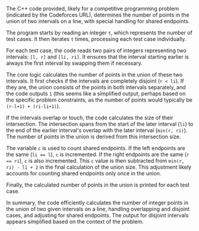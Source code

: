 The C++ code provided, likely for a competitive programming problem (indicated by the Codeforces URL), determines the number of points in the union of two intervals on a line, with special handling for shared endpoints.

The program starts by reading an integer `t`, which represents the number of test cases. It then iterates `t` times, processing each test case individually.

For each test case, the code reads two pairs of integers representing two intervals: `[l, r]` and `[li, ri]`. It ensures that the interval starting earlier is always the first interval by swapping them if necessary.

The core logic calculates the number of points in the union of these two intervals. It first checks if the intervals are completely disjoint (`r < li`). If they are, the union consists of the points in both intervals separately, and the code outputs `1` (this seems like a simplified output, perhaps based on the specific problem constraints, as the number of points would typically be `(r-l+1) + (ri-li+1)`).

If the intervals overlap or touch, the code calculates the size of their intersection. The intersection spans from the start of the later interval (`li`) to the end of the earlier interval's overlap with the later interval (`min(r, ri)`). The number of points in the union is derived from this intersection size.

The variable `c` is used to count shared endpoints. If the left endpoints are the same (`li == l`), `c` is incremented. If the right endpoints are the same (`r == ri`), `c` is also incremented. This `c` value is then subtracted from `min(r, ri) - li + 2` in the final calculation of the union size. This adjustment likely accounts for counting shared endpoints only once in the union.

Finally, the calculated number of points in the union is printed for each test case.

In summary, the code efficiently calculates the number of integer points in the union of two given intervals on a line, handling overlapping and disjoint cases, and adjusting for shared endpoints. The output for disjoint intervals appears simplified based on the context of the problem.